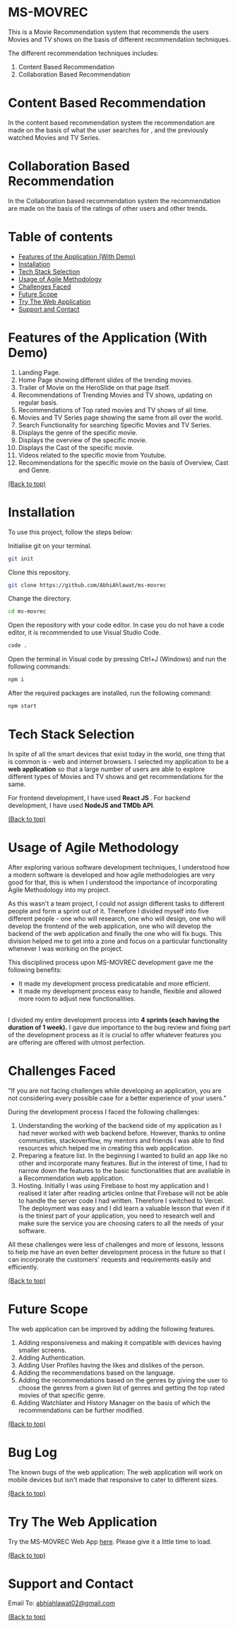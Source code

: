 # MS-MOVREC

This is a Movie Recommendation system that recommends the users Movies and TV shows on the basis of different recommendation techniques.

The different recommendation techniques includes:

1. Content Based Recommendation
2. Collaboration Based Recommendation

# Content Based Recommendation

In the content based recommendation system the recommendation are made on the basis of what the user searches for , and the previously watched Movies and TV Series.

# Collaboration Based Recommendation

In the Collaboration based recommendation system the recommendation are made on the basis of the ratings of other users and other trends.


# Table of contents

- [Features of the Application (With Demo)](#features-of-the-application-with-demo)
- [Installation](#installation)
- [Tech Stack Selection](#tech-stack-selection)
- [Usage of Agile Methodology](#usage-of-agile-methodology)
- [Challenges Faced](#challenges-faced)
- [Future Scope](#future-scope)
- [Try The Web Application](#try-the-web-application)
- [Support and Contact](#support-and-contact)

# Features of the Application (With Demo)

1. Landing Page.
2. Home Page showing different slides of the trending movies.
3. Trailer of Movie on the HeroSlide on that page itself.
4. Recommendations of Trending Movies and TV shows, updating on regular basis.
5. Recommendations of Top rated movies and TV shows of all time.
6. Movies and TV Series page showing the same from all over the world.
7. Search Functionality for searching Specific Movies and TV Series.
8. Displays the genre of the specific movie.
9. Displays the overview of the specific movie.
10. Displays the Cast of the specific movie.
11. Videos related to the specific movie from Youtube.
12. Recommendations for the specific movie on the basis of Overview, Cast and Genre.

[(Back to top)](#table-of-contents)

# Installation 
To use this project, follow the steps below:

Initialise git on your terminal.

```bash
git init
```
Clone this repository.

```bash
git clone https://github.com/AbhiAhlawat/ms-movrec
``` 

Change the directory. 

```bash
cd ms-movrec
```

Open the repository with your code editor. 
In case you do not have a code editor, it is recommended to use Visual Studio Code. 

```bash
code .
```

Open the terminal in Visual code by pressing Ctrl+J (Windows) and run the following commands:

```bash
npm i
```
After the required packages are installed, run the following command: 

```bash
npm start
```

# Tech Stack Selection 

In spite of all the smart devices that exist today in the world, one thing that is common is - web and internet browsers. I selected my application to be a <b>web application</b> so that a large number of users are able to explore different types of Movies and TV shows and get recommendations for the same. 

For frontend development, I have used <b> React JS </b>. For backend development, I have used <b>NodeJS and TMDb API</b>. 

[(Back to top)](#table-of-contents)

# Usage of Agile Methodology 

After exploring various software development techniques, I understood how a modern software is developed and how agile methodologies are very good for that, this is when I understood the importance of incorporating Agile Methodology into my project. 

As this wasn't a team project, I could not assign different tasks to different people and form a sprint out of it. Therefore I divided myself into five different people - one who will research, one who will design, one who will develop the frontend of the web application, one who will develop the backend of the web application and finally the one who will fix bugs. This division helped me to get into a zone and focus on a particular functionality whenever I was working on the project. 

This disciplined process upon MS-MOVREC development gave me the following benefits: 
- It made my development process predicatable and more efficient. 
- It made my development process easy to handle, flexible and allowed more room to adjust new functionalities. 

<br>
I divided my entire development process into <b>4 sprints (each having the duration of 1 week).</b> I gave due importance to the bug review and fixing part of the development process as it is crucial to offer whatever features you are offering are offered with utmost perfection. 
<br>

# Challenges Faced

"If you are not facing challenges while developing an application, you are not considering every possible case for a better experience of your users."

During the development process I faced the following challenges: 
1. Understanding the working of the backend side of my application as I had never worked with web backend before. However, thanks to online communities, stackoverflow, my mentors and friends I was able to find resources which helped me in creating this web application. 
2. Preparing a feature list. In the beginning I wanted to build an app like no other and incorporate many features. But in the interest of time, I had to narrow down the features to the basic functionalities that are available in a Recommendation web application. 
3. Hosting. Initially I was using Firebase to host my application and I realised it later after reading articles online that Firebase will not be able to handle the server code I had written. Therefore I switched to Vercel. The deployment was easy and I did learn a valuable lesson that even if it is the tiniest part of your application, you need to research well and make sure the service you are choosing caters to all the needs of your software.

All these challenges were less of challenges and more of lessons, lessons to help me have an even better development process in the future so that I can incorporate the customers' requests and requirements easily and efficiently. 

[(Back to top)](#table-of-contents)

# Future Scope
The web application can be improved by adding the following features. 
1. Adding responsiveness and making it compatible with devices having smaller screens. 
2. Adding Authentication.
3. Adding User Profiles having the likes and dislikes of the person.
4. Adding the recommendations based on the language.
5. Adding the recommendations based on the genres by giving the user to choose the genres from a given list of genres and getting the top rated movies of that specific genre.
6. Adding Watchlater and History Manager on the basis of which the recommendations can be further modified.

[(Back to top)](#table-of-contents)

# Bug Log

The known bugs of the web application: 
The web application will work on mobile devices but isn't made that responsive to cater to different sizes. 


[(Back to top)](#table-of-contents)

# Try The Web Application 

Try the MS-MOVREC Web App [here](https://ms-movrec-abhiahlawat.vercel.app/).
Please give it a little time to load.

[(Back to top)](#table-of-contents)

# Support and Contact 

Email To: abhiahlawat02@gmail.com 

[(Back to top)](#table-of-contents)


